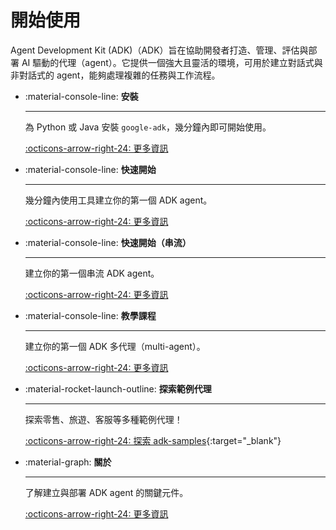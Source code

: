 # 開始使用

Agent Development Kit (ADK)（ADK）旨在協助開發者打造、管理、評估與部署 AI 驅動的代理（agent）。它提供一個強大且靈活的環境，可用於建立對話式與非對話式的 agent，能夠處理複雜的任務與工作流程。

<div class="grid cards" markdown>

-   :material-console-line: **安裝**

    ---

    為 Python 或 Java 安裝 `google-adk`，幾分鐘內即可開始使用。

    [:octicons-arrow-right-24: 更多資訊](installation.md)

-   :material-console-line: **快速開始**

    ---

    幾分鐘內使用工具建立你的第一個 ADK agent。

    [:octicons-arrow-right-24: 更多資訊](quickstart.md)

-   :material-console-line: **快速開始（串流）**

    ---

    建立你的第一個串流 ADK agent。

    [:octicons-arrow-right-24: 更多資訊](streaming/quickstart-streaming.md)

-   :material-console-line: **教學課程**

    ---

    建立你的第一個 ADK 多代理（multi-agent）。

    [:octicons-arrow-right-24: 更多資訊](../tutorials/index.md)

-   :material-rocket-launch-outline: **探索範例代理**

    ---

    探索零售、旅遊、客服等多種範例代理！

    [:octicons-arrow-right-24: 探索 adk-samples](https://github.com/google/adk-samples){:target="_blank"}

-   :material-graph: **關於**

    ---

    了解建立與部署 ADK agent 的關鍵元件。

    [:octicons-arrow-right-24: 更多資訊](about.md)

</div>
</div>
